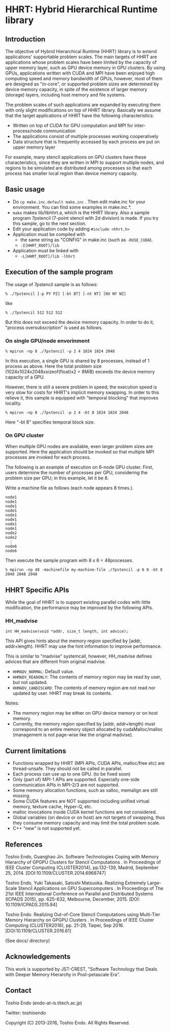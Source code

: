 # HHRT: Hybrid Hierarchical Runtime library

## Introduction

The objective of Hybrid Hierarchical Runtime (HHRT) library is to extend applications' supportable problem scales.
The main targets of HHRT are applications whose problem scales have been limited by the capacity of upper memory layer, such as GPU device memory in GPU clusters.
By using GPUs, applications written with CUDA and MPI have been enjoyed high computing speed and memory bandwidth of GPUs, however, most of them are designed as "in-core", or supported problem sizes are determined by device memory capacity, in spite of the existence of larger memory (storage) layers, including host memory and file systems.

The problem scales of such applications are expanded by executing them with only slight modifications on top of HHRT library.
Basically we assume that the target applications of HHRT have the following characteristics:

* Written on top of CUDA for GPU computation and MPI for inter-process/node communication
* The applications consist of multiple processes working cooperatively
* Data structure that is frequently accessed by each process are put on upper memory layer

For example, many stencil applications on GPU clusters have these characteristics, since they are written in MPI to support multiple nodes, and regions to be simulated are distributed among processes so that each process has smaller local region than device memory capacity.

## Basic usage

* Do `cp make.inc.default make.inc` . Then edit make.inc for your environment. You can find some examples in make.inc.\*.
* `make` makes lib/libhhrt.a, which is the HHRT library.
  Also a sample program 7pstencil (7-point stencil with 2d division) is made.
  If you try this sample, go to the next section.
* Edit your application code by adding
  `#include <hhrt.h>`
* Application must be compiled with
  * the same string as "CONFIG" in make.inc (such as `-DUSE_CUDA`).
  * `-I[HHRT_ROOT]/lib`
* Application must be linked with
  * `-L[HHRT_ROOT]/lib -lhhrt`

## Execution of the sample program

The usage of 7pstencil sample is as follows:

`
% ./7pstencil [-p PY PZ] [-bt BT] [-nt NT] [NX NY NZ]
`

like

`
% ./7pstencil 512 512 512
`

But this does not exceed the device memory capacity.
In order to do it, "process oversubscription" is used as follows.

### On single GPU/node envorinment

`
% mpirun -np 8 ./7pstencil -p 2 4 1024 1024 2048
`

In this execution, a single GPU is shared by 8 processes, instead of 1 process as above.
Here the total problem size (1024x1024x2048xsizeof(float)x2 = 8MiB) exceeds the device memory capacity of a GPU.

However, there is still a severe problem in speed; the execution speed is very slow for costs for HHRT's implicit memory swapping.
In order to this relieve it, this sample is equipped with "temporal blocking" that improves locality.

`
% mpirun -np 8 ./7pstencil -p 2 4 -bt 8 1024 1024 2048
`

Here "-bt 8" specifies temporal block size.

### On GPU cluster

When multiple GPU nodes are available, even larger problem sizes are supported.
Here the application should be invoked so that multiple MPI processes are invoked for each process.

The following is an example of execution on 6-node GPU cluster. 
First, users determine the number of processes per GPU, considering the problem size per GPU; in this example, let it be 8.

Write a machine file as follows (each node appears 8 times.).

    node1  
    node1  
    node1  
    node1  
    node1  
    node1  
    node1  
    node1  
    node2  
    node2  
      :  
    node6  
    node6  

Then execute the sample program with 8 x 6 = 48processes.

`
% mpirun -np 48 -machinefile my-machine-file ./7pstencil -p 6 8 -bt 8 2048 2048 2048
`

## HHRT Specific APIs

While the goal of HHRT is to support existing parallel codes with little modification, the performance may be improved by the following APIs.

### HH_madvise

`
int HH_madvise(void *addr, size_t length, int advice);
`

This API gives hints about the memory region specified by [addr, addr+length).
HHRT may use the hint information to improve performance.

This is similar to "madvise" systemcall, however, HH_madvise defines
advices that are different from original madvise.

* `HHMADV_NORMAL`: Default value.
* `HHMADV_READONLY`: The contents of memory region may be read by user, but not updated.
* `HHMADV_CANDISCARD`: The contents of memory region are not read nor updated by user. HHRT may break its contents.

Notes:
* The memory region may be either on GPU device memory or on host memory.
* Currently, the memory region specified by [addr, addr+length) must correspond to an entire memory object allocated by cudaMalloc/malloc (management is not page-wise like the original madvise).

## Current limitations

* Functions wrapped by HHRT (MPI APIs, CUDA APIs, malloc/free etc) are thread-unsafe. They should not be called in parallel.
* Each process can use up to one GPU. (to be fixed soon)
* Only (part of) MPI-1 APIs are supported. Especially one-side communication APIs in MPI-2/3 are not supported.
* Some memory allocation functions, such as valloc, memalign are still missing.
* Some CUDA features are NOT supported including unified virtual memory, texture cache, Hyper-Q, etc.
* malloc invocations inside CUDA kernel functions are not considered.
* Global variables (on device or on host) are not targets of swapping, thus they consume memory capacity and may limit the total problem scale.
* C++ "new" is not supported yet.

## References

Toshio Endo, Guanghao Jin. Software Technologies Coping with Memory Hierarchy of GPGPU Clusters for Stencil Computations . In Proceedings of IEEE Cluster Computing (CLUSTER2014), pp.132-139, Madrid, September 25, 2014. 
[DOI:10.1109/CLUSTER.2014.6968747]

Toshio Endo, Yuki Takasaki, Satoshi Matsuoka. Realizing Extremely Large-Scale Stencil Applications on GPU Supercomputers . In Proceedings of The 21st IEEE International Conference on Parallel and Distributed Systems (ICPADS 2015), pp. 625-632, Melbourne, December, 2015. 
[DOI: 10.1109/ICPADS.2015.84]

Toshio Endo. Realizing Out-of-Core Stencil Computations using Multi-Tier Memory Hierarchy on GPGPU Clusters . In Proceedings of IEEE Cluster Computing (CLUSTER2016), pp. 21-29, Taipei, Sep 2016. 
[DOI:10.1109/CLUSTER.2016.61]

(See docs/ directory)

## Acknowledgements

This work is supported by JST-CREST, "Software Technology that Deals with Deeper Memory Hierarchy in Post-petascale Era".

## Contact

Toshio Endo (endo-at-is.titech.ac.jp)

Twitter: toshioendo

Copyright (C) 2013-2016, Toshio Endo. All Rights Reserved.

